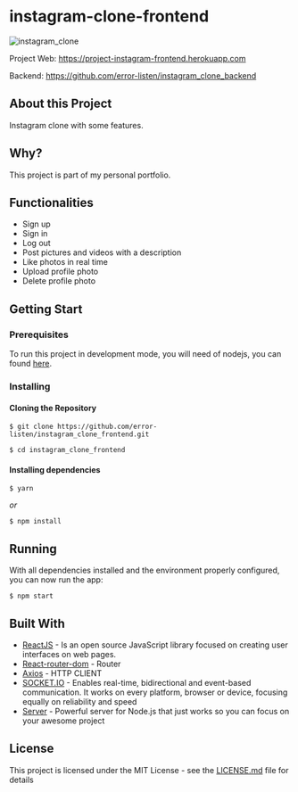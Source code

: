 # instagram-clone-frontend

![instagram_clone](https://user-images.githubusercontent.com/66707613/84338560-c9e3ea80-ab72-11ea-84ad-d0b9c98fee81.gif)

Project Web: https://project-instagram-frontend.herokuapp.com

Backend: https://github.com/error-listen/instagram_clone_backend

<h2>About this Project</h2>
Instagram clone with some features.

<h2>Why?</h2>
This project is part of my personal portfolio.

<h2>Functionalities</h2>
<ul>
  <li>Sign up</li>
  <li>Sign in</li>
  <li>Log out</li>
  <li>Post pictures and videos with a description</li>
  <li>Like photos in real time</li>
  <li>Upload profile photo</li>
  <li>Delete profile photo</li>
</ul>

<h2>Getting Start</h2>

<h3>Prerequisites</h3>

To run this project in development mode, you will need of nodejs, you can found <a href="https://nodejs.org/en/">here</a>.

<h3>Installing</h4>
<h4>Cloning the Repository</h5>

`$ git clone https://github.com/error-listen/instagram_clone_frontend.git`

`$ cd instagram_clone_frontend`

<h4>Installing dependencies</h3>

`$ yarn`

<i>or</i>

`$ npm install`

<h2>Running</h2>
With all dependencies installed and the environment properly configured, you can now run the app:

`$ npm start` 

<h2>Built With</h2>

<ul>
  <li><a href="https://pt-br.reactjs.org/">ReactJS</a> - Is an open source JavaScript library focused on creating user interfaces on web pages.</li>
  <li><a href="https://github.com/ReactTraining/react-router/tree/master/packages/react-router-dom">React-router-dom</a> - Router</li>
  <li><a href="https://github.com/axios/axios">Axios</a> - HTTP CLIENT</li>
  <li><a href="https://socket.io/">SOCKET.IO</a> - Enables real-time, bidirectional and event-based communication.
It works on every platform, browser or device, focusing equally on reliability and speed</li>
  <li><a href="https://serverjs.io">Server</a> - Powerful server for Node.js that just works so you can focus on your awesome project</li>
</ul>

<h2>License</h2>

This project is licensed under the MIT License - see the <a href="https://github.com/error-listen/instagram_clone_frontend/blob/master/LICENSE">LICENSE.md</a> file for details

